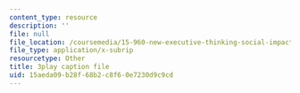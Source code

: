 ```yaml
---
content_type: resource
description: ''
file: null
file_location: /coursemedia/15-960-new-executive-thinking-social-impact-technology-projects-fall-2017-spring-2018/15aeda09b28f68b2c8f60e7230d9c9cd_HaySEpWEsdU.srt
file_type: application/x-subrip
resourcetype: Other
title: 3play caption file
uid: 15aeda09-b28f-68b2-c8f6-0e7230d9c9cd
---
```

